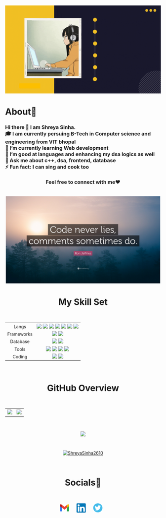 <p align = "center"><img src="https://github.com/ShreyaSinha2610/ShreyaSinha2610/blob/main/assets/my_intro.gif" width=600px/></p>
<h1 align="left">About🤩</h1>
<h3>
Hi there 👋 I am Shreya Sinha.
 <br>
🎓 I am currently persuing B-Tech in Computer science and engineering from VIT bhopal
 <br>
🌱 I’m currently learning Web development
 <br>
👯 I’m good at languages and enhancing my dsa logics as well
 <br>
💬 Ask me about c++, dsa, frontend, database
 <br>
⚡ Fun fact: I can sing and cook too

<h3 align="center">Feel free to connect with me❤️

<br>
 <br>


<p align = "center"><img src="https://github.com/ShreyaSinha2610/ShreyaSinha2610/blob/main/assets/code_quote.jpg" width="500px"/>

<br>
<h1 align="center"> My Skill Set </h1>
<br>
<table align="center">
<tbody>
<tr>
<td style="text-align:center">Langs</td>
<td style="text-align:center"><img src="https://img.shields.io/badge/Java-ED8B00?style=for-the-badge&logo=java&logoColor=white"> <img src="https://img.shields.io/badge/C%2B%2B-00599C?style=for-the-badge&logo=c%2B%2B&logoColor=white"> <img src="https://img.shields.io/badge/C-00599C?style=for-the-badge&logo=c&logoColor=white"> <img src="https://img.shields.io/badge/HTML5-E34F26?style=for-the-badge&logo=html5&logoColor=white"> <img src="https://img.shields.io/badge/JavaScript-323330?style=for-the-badge&logo=javascript&logoColor=F7DF1E"> <img src="https://img.shields.io/badge/CSS3-1572B6?style=for-the-badge&logo=css3&logoColor=white"> <img src="https://img.shields.io/badge/Python-FFD43B?style=for-the-badge&logo=python&logoColor=blue"> </td>

</tr>
<tr>
<td style="text-align:center">Frameworks</td>
<td style="text-align:center"><img src="https://img.shields.io/badge/React-20232A?style=for-the-badge&logo=react&logoColor=61DAFB"> <img src="https://img.shields.io/badge/Node.js-339933?style=for-the-badge&logo=nodedotjs&logoColor=white"></td>
 
</tr>
<tr>
<td style="text-align:center">Database</td>
<td style="text-align:center"><img src="https://img.shields.io/badge/MySQL-005C84?style=for-the-badge&logo=mysql&logoColor=white"> <img src="https://img.shields.io/badge/MongoDB-4EA94B?style=for-the-badge&logo=mongodb&logoColor=white"></td>

</tr>
<tr>
<td style="text-align:center">Tools</td>
<td style="text-align:center"><img src="https://img.shields.io/badge/GIT-E44C30?style=for-the-badge&logo=git&logoColor=white"> <img src="https://img.shields.io/badge/GitHub-100000?style=for-the-badge&logo=github&logoColor=white"> <img src="https://img.shields.io/badge/Azure_DevOps-0078D7?style=for-the-badge&logo=azure-devops&logoColor=white"> <img src="https://img.shields.io/badge/Amazon_AWS-FF9900?style=for-the-badge&logo=amazonaws&logoColor=white"></td>

</tr>
<tr>
<td style="text-align:center">Coding</td>
<td style="text-align:center"><a href="https://leetcode.com/shreyasinha26/"><img src="https://img.shields.io/badge/-LeetCode-FFA116?style=for-the-badge&logo=LeetCode&logoColor=black"></a>
<a href="https://www.hackerrank.com/shreyasinha2610"><img src="https://img.shields.io/badge/-Hackerrank-2EC866?style=for-the-badge&logo=HackerRank&logoColor=white"></a>

</td>

</tr>

</tbody>
</table>
<br>
<h1 align="center"> GitHub Overview </h1>
<br>
<table>
<tr>
<td>
<img src="https://github-readme-stats.vercel.app/api?username=ShreyaSinha2610&include_all_commits=true&count_private=true&show_icons=true&line_height=20&theme=tokyonight"/>
<td><img src="https://github-readme-stats.vercel.app/api/top-langs?username=ShreyaSinha2610&show_icons=true&locale=en&layout=compact&theme=tokyonight" />
</td>
</tr>
</table>
 <br>
<p align="center">
<img align="center" src="https://github-readme-streak-stats.herokuapp.com/?user=ShreyaSinha2610&theme=tokyonight" />
</p>
<br>


<p align="Center"> <a href="https://github.com/ryo-ma/github-profile-trophy"><img src="https://github-profile-trophy.vercel.app/?username=ShreyaSinha2610" alt="ShreyaSinha2610" /></a> </p>
<br>

<h1 align="center"> Socials🙌
</h1>
 <br>
<p align="center">
<a href="mailto:sinhashreya044@gmail.com"><img align="center" width="30px" src="https://github.com/ShreyaSinha2610/ShreyaSinha2610/blob/main/assets/mail.png" /></a> &nbsp;&nbsp;&nbsp;&nbsp;
<a href="https://www.linkedin.com/in/shreya--sinha/"><img align="center" width="30px" src="https://github.com/ShreyaSinha2610/ShreyaSinha2610/blob/main/assets/linkedin.png"/></a> &nbsp;&nbsp;&nbsp;&nbsp;
<a href=" https://twitter.com/s36110059?t=wSwPIOt8dLyyoEAqd37OcA&s=08"><img align="center" width="30px" src="https://github.com/ShreyaSinha2610/ShreyaSinha2610/blob/main/assets/twitter.png" /></a> &nbsp;&nbsp;

</p>
<br>


